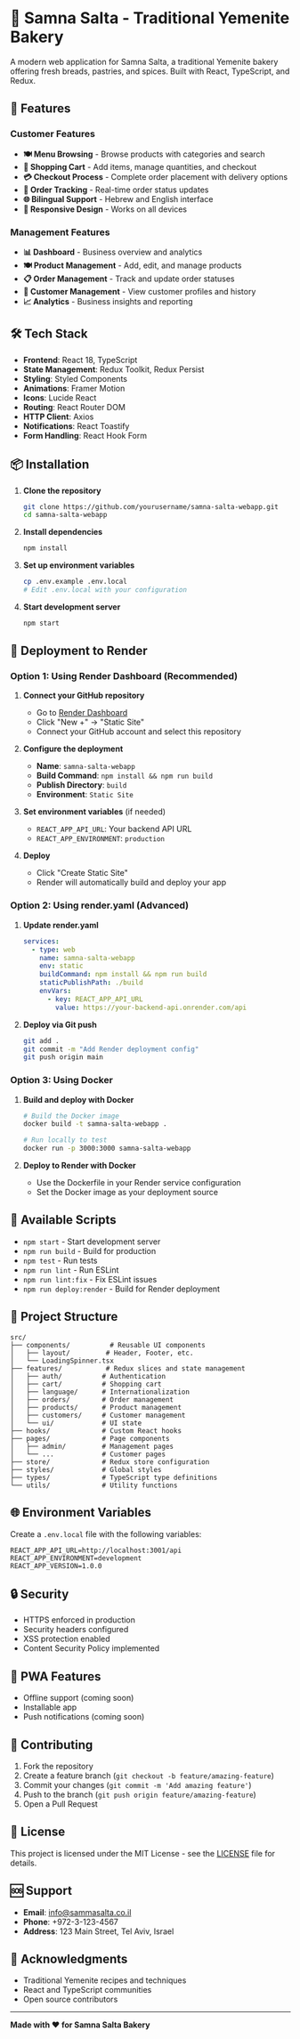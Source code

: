 # 🍞 Samna Salta - Traditional Yemenite Bakery

A modern web application for Samna Salta, a traditional Yemenite bakery offering fresh breads, pastries, and spices. Built with React, TypeScript, and Redux.

## 🚀 Features

### Customer Features
- **🍽️ Menu Browsing** - Browse products with categories and search
- **🛒 Shopping Cart** - Add items, manage quantities, and checkout
- **💳 Checkout Process** - Complete order placement with delivery options
- **📱 Order Tracking** - Real-time order status updates
- **🌐 Bilingual Support** - Hebrew and English interface
- **📱 Responsive Design** - Works on all devices

### Management Features
- **📊 Dashboard** - Business overview and analytics
- **🍽️ Product Management** - Add, edit, and manage products
- **📋 Order Management** - Track and update order statuses
- **👥 Customer Management** - View customer profiles and history
- **📈 Analytics** - Business insights and reporting

## 🛠️ Tech Stack

- **Frontend**: React 18, TypeScript
- **State Management**: Redux Toolkit, Redux Persist
- **Styling**: Styled Components
- **Animations**: Framer Motion
- **Icons**: Lucide React
- **Routing**: React Router DOM
- **HTTP Client**: Axios
- **Notifications**: React Toastify
- **Form Handling**: React Hook Form

## 📦 Installation

1. **Clone the repository**
   ```bash
   git clone https://github.com/yourusername/samna-salta-webapp.git
   cd samna-salta-webapp
   ```

2. **Install dependencies**
   ```bash
   npm install
   ```

3. **Set up environment variables**
   ```bash
   cp .env.example .env.local
   # Edit .env.local with your configuration
   ```

4. **Start development server**
   ```bash
   npm start
   ```

## 🚀 Deployment to Render

### Option 1: Using Render Dashboard (Recommended)

1. **Connect your GitHub repository**
   - Go to [Render Dashboard](https://dashboard.render.com)
   - Click "New +" → "Static Site"
   - Connect your GitHub account and select this repository

2. **Configure the deployment**
   - **Name**: `samna-salta-webapp`
   - **Build Command**: `npm install && npm run build`
   - **Publish Directory**: `build`
   - **Environment**: `Static Site`

3. **Set environment variables** (if needed)
   - `REACT_APP_API_URL`: Your backend API URL
   - `REACT_APP_ENVIRONMENT`: `production`

4. **Deploy**
   - Click "Create Static Site"
   - Render will automatically build and deploy your app

### Option 2: Using render.yaml (Advanced)

1. **Update render.yaml**
   ```yaml
   services:
     - type: web
       name: samna-salta-webapp
       env: static
       buildCommand: npm install && npm run build
       staticPublishPath: ./build
       envVars:
         - key: REACT_APP_API_URL
           value: https://your-backend-api.onrender.com/api
   ```

2. **Deploy via Git push**
   ```bash
   git add .
   git commit -m "Add Render deployment config"
   git push origin main
   ```

### Option 3: Using Docker

1. **Build and deploy with Docker**
   ```bash
   # Build the Docker image
   docker build -t samna-salta-webapp .
   
   # Run locally to test
   docker run -p 3000:3000 samna-salta-webapp
   ```

2. **Deploy to Render with Docker**
   - Use the Dockerfile in your Render service configuration
   - Set the Docker image as your deployment source

## 🔧 Available Scripts

- `npm start` - Start development server
- `npm run build` - Build for production
- `npm test` - Run tests
- `npm run lint` - Run ESLint
- `npm run lint:fix` - Fix ESLint issues
- `npm run deploy:render` - Build for Render deployment

## 📁 Project Structure

```
src/
├── components/          # Reusable UI components
│   ├── layout/         # Header, Footer, etc.
│   └── LoadingSpinner.tsx
├── features/           # Redux slices and state management
│   ├── auth/          # Authentication
│   ├── cart/          # Shopping cart
│   ├── language/      # Internationalization
│   ├── orders/        # Order management
│   ├── products/      # Product management
│   ├── customers/     # Customer management
│   └── ui/            # UI state
├── hooks/             # Custom React hooks
├── pages/             # Page components
│   ├── admin/         # Management pages
│   └── ...            # Customer pages
├── store/             # Redux store configuration
├── styles/            # Global styles
├── types/             # TypeScript type definitions
└── utils/             # Utility functions
```

## 🌐 Environment Variables

Create a `.env.local` file with the following variables:

```env
REACT_APP_API_URL=http://localhost:3001/api
REACT_APP_ENVIRONMENT=development
REACT_APP_VERSION=1.0.0
```

## 🔒 Security

- HTTPS enforced in production
- Security headers configured
- XSS protection enabled
- Content Security Policy implemented

## 📱 PWA Features

- Offline support (coming soon)
- Installable app
- Push notifications (coming soon)

## 🤝 Contributing

1. Fork the repository
2. Create a feature branch (`git checkout -b feature/amazing-feature`)
3. Commit your changes (`git commit -m 'Add amazing feature'`)
4. Push to the branch (`git push origin feature/amazing-feature`)
5. Open a Pull Request

## 📄 License

This project is licensed under the MIT License - see the [LICENSE](LICENSE) file for details.

## 🆘 Support

- **Email**: info@sammasalta.co.il
- **Phone**: +972-3-123-4567
- **Address**: 123 Main Street, Tel Aviv, Israel

## 🙏 Acknowledgments

- Traditional Yemenite recipes and techniques
- React and TypeScript communities
- Open source contributors

---

**Made with ❤️ for Samna Salta Bakery** 